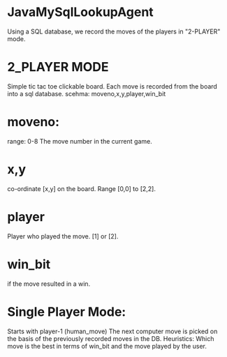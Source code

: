 # JavaMySqlLookupAgent

Using a SQL database, we record the moves of the players in "2-PLAYER" mode.
# 2_PLAYER MODE
Simple tic tac toe clickable board.
Each move is recorded from the board into a sql database.
scehma:
moveno,x,y,player,win_bit

# moveno: 
range: 0-8
The move number in the current game.

# x,y
co-ordinate [x,y] on the board. Range [0,0] to [2,2].

# player
Player who played the move. [1] or [2].

# win_bit
if the move resulted in a win.

# Single Player Mode:
Starts with player-1 (human_move)
The next computer move is picked on the basis of the previously recorded moves in the DB.
Heuristics: Which move is the best in terms of win_bit and the move played by the user.
